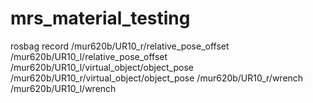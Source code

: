 # mrs_material_testing


rosbag record /mur620b/UR10_r/relative_pose_offset /mur620b/UR10_l/relative_pose_offset /mur620b/UR10_l/virtual_object/object_pose /mur620b/UR10_r/virtual_object/object_pose /mur620b/UR10_r/wrench /mur620b/UR10_l/wrench